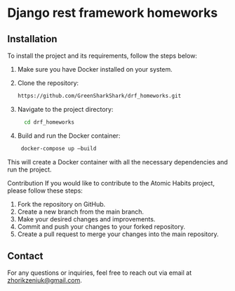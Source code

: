 # Django rest framework homeworks

## Installation

To install the project and its requirements, follow the steps below:

1. Make sure you have Docker installed on your system.

2. Clone the repository:

   ```bash
   https://github.com/GreenSharkShark/drf_homeworks.git
   
3. Navigate to the project directory:

    ```bash
      cd drf_homeworks
    ```  
4. Build and run the Docker container:

   ```bash
    docker-compose up —build
   ```
This will create a Docker container with all the necessary dependencies and run the project.

Contribution
If you would like to contribute to the Atomic Habits project, please follow these steps:

1. Fork the repository on GitHub.
2. Create a new branch from the main branch.
3. Make your desired changes and improvements.
4. Commit and push your changes to your forked repository.
5. Create a pull request to merge your changes into the main repository.

## Contact
For any questions or inquiries, feel free to reach out via email at zhorikzeniuk@gmail.com.
